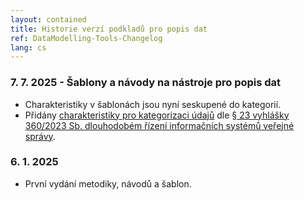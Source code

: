 ```yaml
---
layout: contained
title: Historie verzí podkladů pro popis dat
ref: DataModelling-Tools-Changelog
lang: cs
---
```


### 7. 7. 2025 - Šablony a návody na nástroje pro popis dat
* Charakteristiky v šablonách jsou nyní seskupené do kategorií.
* Přidány [charakteristiky pro kategorizaci údajů] dle [§ 23 vyhlášky 360/2023 Sb. dlouhodobém řízení informačních systémů veřejné správy].

### 6. 1. 2025
* První vydání metodiky, návodů a šablon.

[charakteristiky pro kategorizaci údajů]: https://ofn.gov.cz/slovníky/#360-2023
[§ 23 vyhlášky 360/2023 Sb. dlouhodobém řízení informačních systémů veřejné správy]: https://www.e-sbirka.cz/sb/2023/360/2024-07-01?zalozka=text#par_23
